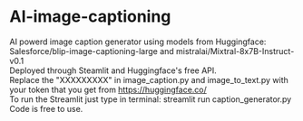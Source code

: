 # AI-image-captioning
AI powerd image caption generator using models from Huggingface: Salesforce/blip-image-captioning-large and mistralai/Mixtral-8x7B-Instruct-v0.1  
Deployed through Steamlit and Huggingface's free API.  
Replace the "XXXXXXXXX" in image_caption.py and image_to_text.py with your token that you get from https://huggingface.co/   
To run the Streamlit just type in terminal: streamlit run caption_generator.py   
Code is free to use.
